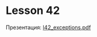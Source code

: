 # Lesson 42

Презентация: [l42_exceptions.pdf](https://github.com/ait-tr/cohort40.2/blob/main/basic_programming/lesson_38/presentation/l42_exceptions.pdf)
